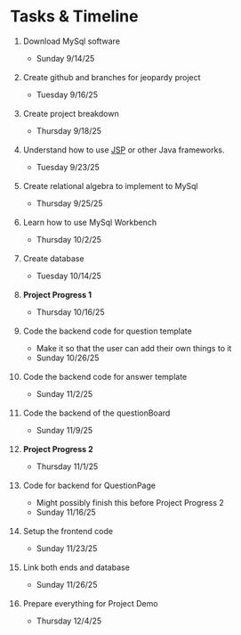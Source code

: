 # Tasks & Timeline

<ol>
 <li> Download MySql software </li>
<ul>
    <li> Sunday 9/14/25 </li>
</ul>

<br>

 <li> Create github and branches for jeopardy project </li>
<ul>
    <li> Tuesday 9/16/25 </li>
</ul>

<br>

 <li> Create project breakdown </li>
<ul>
    <li> Thursday 9/18/25 </li>
</ul>

<br>

 <li> Understand how to use <a href = "https://www.geeksforgeeks.org/advance-java/introduction-to-jsp/#" >JSP</a> or other Java frameworks.</li>
<ul>
    <li> Tuesday 9/23/25 </li>
</ul>

<br>

 <li> Create relational algebra to implement to MySql </li>
<ul>
    <li> Thursday 9/25/25</li>
</ul>

<br>

 <li> Learn how to use MySql Workbench </li>
<ul>
    <li> Thursday 10/2/25 </li>
</ul>

<br>

 <li> Create database</li>
<ul> 
    <li>Tuesday 10/14/25</li>
</ul>

<br>

<li> <strong>Project Progress 1</strong></li>
<ul> 
    <li> Thursday 10/16/25</li>
</ul>
<br>

 <li> Code the backend code for question template</li>
 <ul>
    <li> Make it so that the user can add their own things to it </li>
    <li> Sunday 10/26/25</li>
 </ul>

<br>

 <li> Code the backend code for answer template</li>
 <ul>
    <li> Sunday 11/2/25</li>
</ul>

<br>

 <li> Code the backend of the questionBoard</li>
 <ul>
    <li> Sunday 11/9/25</li> 
</ul>

<br> 

 <li><strong> Project Progress 2</strong></li>
<ul> 
    <li> Thursday 11/1/25</li>
</ul>

<br>


 <li> Code for backend for QuestionPage</li>
 <ul>
    <li> Might possibly finish this before Project Progress 2</li>
    <li> Sunday 11/16/25</li>
</ul>

<br>

 <li> Setup the frontend code </li>
<ul>
    <li> Sunday 11/23/25</li>
</ul>

<br>

 <li> Link both ends and database</li>
<ul>
    <li> Sunday 11/26/25</li>
</ul>

<br>

 <li> Prepare everything for Project Demo</li>
<ul> 
    <li> Thursday 12/4/25</li>
</ul>
</ol>
